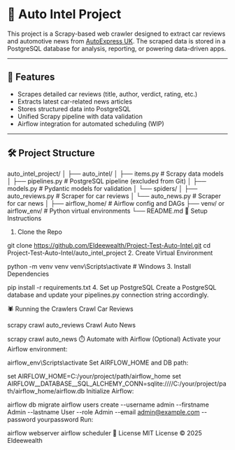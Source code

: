 # 🚗 Auto Intel Project

This project is a Scrapy-based web crawler designed to extract car reviews and automotive news from [AutoExpress UK](https://www.autoexpress.co.uk/). The scraped data is stored in a PostgreSQL database for analysis, reporting, or powering data-driven apps.

---

## 📌 Features

- Scrapes detailed car reviews (title, author, verdict, rating, etc.)
- Extracts latest car-related news articles
- Stores structured data into PostgreSQL
- Unified Scrapy pipeline with data validation
- Airflow integration for automated scheduling (WIP)

---

## 🛠️ Project Structure

auto_intel_project/
│
├── auto_intel/
│   ├── items.py              # Scrapy data models
│   ├── pipelines.py          # PostgreSQL pipeline (excluded from Git)
│   ├── models.py             # Pydantic models for validation
│   └── spiders/
│       ├── auto_reviews.py   # Scraper for car reviews
│       └── auto_news.py      # Scraper for car news
│
├── airflow_home/             # Airflow config and DAGs
├── venv/ or airflow_env/     # Python virtual environments
└── README.md
🧰 Setup Instructions
1. Clone the Repo

git clone https://github.com/Eldeewealth/Project-Test-Auto-Intel.git
cd Project-Test-Auto-Intel/auto_intel_project
2. Create Virtual Environment

python -m venv venv
venv\Scripts\activate  # Windows
3. Install Dependencies

pip install -r requirements.txt
4. Set up PostgreSQL
Create a PostgreSQL database and update your pipelines.py connection string accordingly.

🕷️ Running the Crawlers
Crawl Car Reviews

scrapy crawl auto_reviews
Crawl Auto News

scrapy crawl auto_news
⏱️ Automate with Airflow (Optional)
Activate your Airflow environment:

airflow_env\Scripts\activate
Set AIRFLOW_HOME and DB path:

set AIRFLOW_HOME=C:/your/project/path/airflow_home
set AIRFLOW__DATABASE__SQL_ALCHEMY_CONN=sqlite:////C:/your/project/path/airflow_home/airflow.db
Initialize Airflow:

airflow db migrate
airflow users create --username admin --firstname Admin --lastname User --role Admin --email admin@example.com --password yourpassword
Run:

airflow webserver
airflow scheduler
🧾 License
MIT License © 2025 Eldeewealth
